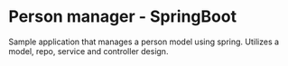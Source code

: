# Person manager - SpringBoot
Sample application that manages a person model using spring. Utilizes a model, repo, service and controller design.

